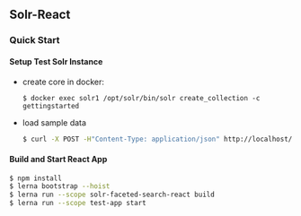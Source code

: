 ## Solr-React

### Quick Start

#### Setup Test Solr Instance
- create core in docker:
    ```
    $ docker exec solr1 /opt/solr/bin/solr create_collection -c gettingstarted
    ```
- load sample data
    ```bash
    $ curl -X POST -H"Content-Type: application/json" http://localhost/solr/gettingstarted/update/json?commit=true --data-binary @sample-data.json
    ```
    
#### Build and Start React App
 ```bash
 $ npm install
 $ lerna bootstrap --hoist
 $ lerna run --scope solr-faceted-search-react build
 $ lerna run --scope test-app start
